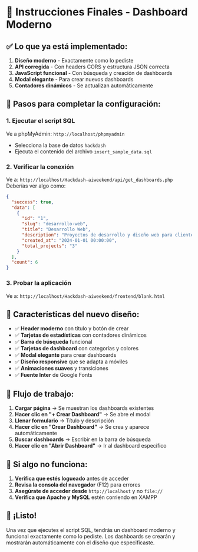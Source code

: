 # 🎯 Instrucciones Finales - Dashboard Moderno

## ✅ **Lo que ya está implementado:**

1. **Diseño moderno** - Exactamente como lo pediste
2. **API corregida** - Con headers CORS y estructura JSON correcta
3. **JavaScript funcional** - Con búsqueda y creación de dashboards
4. **Modal elegante** - Para crear nuevos dashboards
5. **Contadores dinámicos** - Se actualizan automáticamente

## 🔧 **Pasos para completar la configuración:**

### 1. **Ejecutar el script SQL**
Ve a phpMyAdmin: `http://localhost/phpmyadmin`
- Selecciona la base de datos `hackdash`
- Ejecuta el contenido del archivo `insert_sample_data.sql`

### 2. **Verificar la conexión**
Ve a: `http://localhost/Hackdash-aiweekend/api/get_dashboards.php`
Deberías ver algo como:
```json
{
  "success": true,
  "data": [
    {
      "id": "1",
      "slug": "desarrollo-web",
      "title": "Desarrollo Web",
      "description": "Proyectos de desarrollo y diseño web para clientes",
      "created_at": "2024-01-01 00:00:00",
      "total_projects": "3"
    }
  ],
  "count": 6
}
```

### 3. **Probar la aplicación**
Ve a: `http://localhost/Hackdash-aiweekend/frontend/blank.html`

## 🎨 **Características del nuevo diseño:**

- ✅ **Header moderno** con título y botón de crear
- ✅ **Tarjetas de estadísticas** con contadores dinámicos
- ✅ **Barra de búsqueda** funcional
- ✅ **Tarjetas de dashboard** con categorías y colores
- ✅ **Modal elegante** para crear dashboards
- ✅ **Diseño responsive** que se adapta a móviles
- ✅ **Animaciones suaves** y transiciones
- ✅ **Fuente Inter** de Google Fonts

## 🔄 **Flujo de trabajo:**

1. **Cargar página** → Se muestran los dashboards existentes
2. **Hacer clic en "+ Crear Dashboard"** → Se abre el modal
3. **Llenar formulario** → Título y descripción
4. **Hacer clic en "Crear Dashboard"** → Se crea y aparece automáticamente
5. **Buscar dashboards** → Escribir en la barra de búsqueda
6. **Hacer clic en "Abrir Dashboard"** → Ir al dashboard específico

## 🐛 **Si algo no funciona:**

1. **Verifica que estés logueado** antes de acceder
2. **Revisa la consola del navegador** (F12) para errores
3. **Asegúrate de acceder desde** `http://localhost` y no `file://`
4. **Verifica que Apache y MySQL** estén corriendo en XAMPP

## 🎉 **¡Listo!**

Una vez que ejecutes el script SQL, tendrás un dashboard moderno y funcional exactamente como lo pediste. Los dashboards se crearán y mostrarán automáticamente con el diseño que especificaste. 